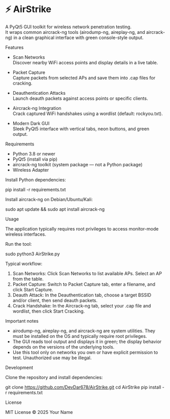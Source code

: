 
# ⚡ AirStrike

A PyQt5 GUI toolkit for wireless network penetration testing.  
It wraps common aircrack-ng tools (airodump-ng, aireplay-ng, and aircrack-ng) in a clean graphical interface with green console-style output.


Features

- Scan Networks  
  Discover nearby WiFi access points and display details in a live table.

- Packet Capture  
  Capture packets from selected APs and save them into .cap files for cracking.

- Deauthentication Attacks  
  Launch deauth packets against access points or specific clients.

- Aircrack-ng Integration  
  Crack captured WiFi handshakes using a wordlist (default: rockyou.txt).

- Modern Dark GUI  
  Sleek PyQt5 interface with vertical tabs, neon buttons, and green output.


Requirements

- Python 3.8 or newer
- PyQt5 (install via pip)
- aircrack-ng toolkit (system package — not a Python package)
- Wireless Adapter

Install Python dependencies:

pip install -r requirements.txt


Install aircrack-ng on Debian/Ubuntu/Kali:

sudo apt update && sudo apt install aircrack-ng


Usage

The application typically requires root privileges to access monitor-mode wireless interfaces.

Run the tool:

sudo python3 AirStrike.py


Typical workflow:

1. Scan Networks: Click Scan Networks to list available APs. Select an AP from the table.  
2. Packet Capture: Switch to Packet Capture tab, enter a filename, and click Start Capture.  
3. Deauth Attack: In the Deauthentication tab, choose a target BSSID and/or client, then send deauth packets.  
4. Crack Handshake: In the Aircrack-ng tab, select your .cap file and wordlist, then click Start Cracking.


Important notes

- airodump-ng, aireplay-ng, and aircrack-ng are system utilities. They must be installed on the OS and typically require root privileges.  
- The GUI reads tool output and displays it in green; the display behavior depends on the versions of the underlying tools.  
- Use this tool only on networks you own or have explicit permission to test. Unauthorized use may be illegal.


Development

Clone the repository and install dependencies:


git clone https://github.com/DevDar678/AirStrike.git
cd AirStrike
pip install -r requirements.txt

License

MIT License © 2025 Your Name
